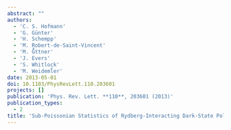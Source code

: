 ```yaml
---
abstract: ""
authors:
  - 'C. S. Hofmann'
  - 'G. Günter'
  - 'H. Schempp'
  - 'M. Robert-de-Saint-Vincent'
  - 'M. G̈̊ttner'
  - 'J. Evers'
  - 'S. Whitlock'
  - 'M. Weideml̈̈er'
date: 2013-05-01
doi: 10.1103/PhysRevLett.110.203601
projects: []
publication: 'Phys. Rev. Lett. **110**, 203601 (2013)'
publication_types:
  - 2
title: 'Sub-Poissonian Statistics of Rydberg-Interacting Dark-State Polaritons'
---
```

